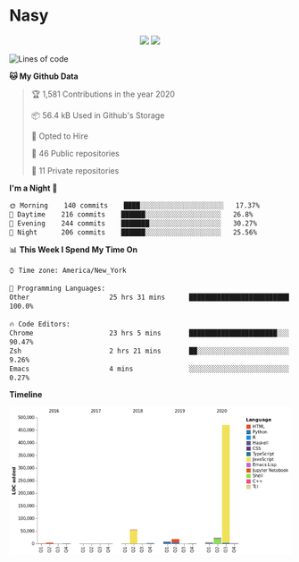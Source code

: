 # Nasy

<p align="center">
<img height="200" src="https://github-readme-stats.vercel.app/api?username=nasyxx&count_private=true&show_icons=true&theme=dracula&include_all_commits=true"/>
<img height="200" src="https://github-readme-stats.vercel.app/api/top-langs/?username=nasyxx&theme=dracula&hide=html,jupyter+notebook&count_private=true&show_icons=true"
</p>

<!--START_SECTION:waka-->
![Lines of code](https://img.shields.io/badge/From%20Hello%20World%20I%27ve%20Written-14.4%20million%20Lines%20of%20code-blue)

**🐱 My Github Data** 

> 🏆 1,581 Contributions in the year 2020
 > 
> 📦 56.4 kB Used in Github's Storage 
 > 
> 💼 Opted to Hire
 > 
> 📜 46 Public repositories
 > 
> 🔑 11 Private repositories 

**I'm a Night 🦉** 

```text
🌞 Morning    140 commits    ████░░░░░░░░░░░░░░░░░░░░░   17.37% 
🌆 Daytime    216 commits    ██████░░░░░░░░░░░░░░░░░░░   26.8% 
🌃 Evening    244 commits    ███████░░░░░░░░░░░░░░░░░░   30.27% 
🌙 Night      206 commits    ██████░░░░░░░░░░░░░░░░░░░   25.56%

```


📊 **This Week I Spend My Time On** 

```text
⌚︎ Time zone: America/New_York

💬 Programming Languages: 
Other                    25 hrs 31 mins      █████████████████████████   100.0%

🔥 Code Editors: 
Chrome                   23 hrs 5 mins       ██████████████████████░░░   90.47% 
Zsh                      2 hrs 21 mins       ██░░░░░░░░░░░░░░░░░░░░░░░   9.26% 
Emacs                    4 mins              ░░░░░░░░░░░░░░░░░░░░░░░░░   0.27%

```

**Timeline**

![Chart not found](https://github.com/nasyxx/nasyxx/blob/master/charts/bar_graph.png) 


<!--END_SECTION:waka-->

<!-- ![visitors](https://visitor-badge.laobi.icu/badge?page_id=nasyxx.nasyxx) -->
